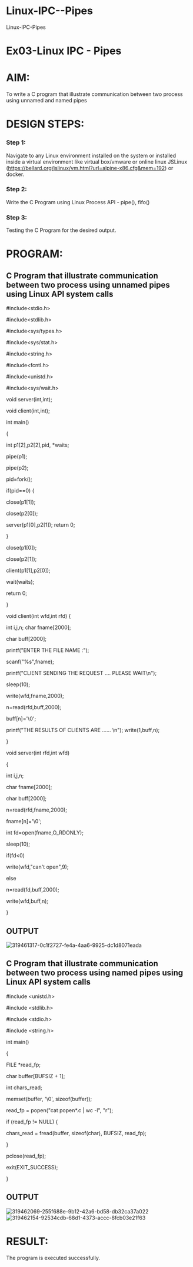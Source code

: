 # Linux-IPC--Pipes
Linux-IPC-Pipes


# Ex03-Linux IPC - Pipes

# AIM:
To write a C program that illustrate communication between two process using unnamed and named pipes

# DESIGN STEPS:

### Step 1:

Navigate to any Linux environment installed on the system or installed inside a virtual environment like virtual box/vmware or online linux JSLinux (https://bellard.org/jslinux/vm.html?url=alpine-x86.cfg&mem=192) or docker.

### Step 2:

Write the C Program using Linux Process API - pipe(), fifo()

### Step 3:

Testing the C Program for the desired output. 

# PROGRAM:

## C Program that illustrate communication between two process using unnamed pipes using Linux API system calls
#include<stdio.h>

#include<stdlib.h>

#include<sys/types.h>

#include<sys/stat.h>

#include<string.h>

#include<fcntl.h>

#include<unistd.h>

#include<sys/wait.h>

void server(int,int);

void client(int,int);

int main()

{

int p1[2],p2[2],pid, *waits;

pipe(p1);

pipe(p2);

pid=fork();

if(pid==0) {

close(p1[1]);

close(p2[0]);

server(p1[0],p2[1]); return 0;

}

close(p1[0]);

close(p2[1]);

client(p1[1],p2[0]);

wait(waits);

return 0;

}

void client(int wfd,int rfd) {

int i,j,n; char fname[2000];

char buff[2000];

printf("ENTER THE FILE NAME :");

scanf("%s",fname);

printf("CLIENT SENDING THE REQUEST .... PLEASE WAIT\n");

sleep(10);

write(wfd,fname,2000);

n=read(rfd,buff,2000);

buff[n]='\0';

printf("THE RESULTS OF CLIENTS ARE ...... \n"); write(1,buff,n);

}

void server(int rfd,int wfd)

{

int i,j,n;

char fname[2000];

char buff[2000];

n=read(rfd,fname,2000);

fname[n]='\0';

int fd=open(fname,O_RDONLY);

sleep(10);

if(fd<0)

write(wfd,"can't open",9);

else

n=read(fd,buff,2000);

write(wfd,buff,n);

}




## OUTPUT
![319461317-0c1f2727-fe4a-4aa6-9925-dc1d8071eada](https://github.com/NiranjaniC/Linux-IPC-Pipes/assets/145742800/4e59f41a-5946-4398-a37e-414f147219be)



## C Program that illustrate communication between two process using named pipes using Linux API system calls
#include <unistd.h>

#include <stdlib.h>

#include <stdio.h>

#include <string.h>

int main()

{

FILE *read_fp;

char buffer[BUFSIZ + 1];

int chars_read;

memset(buffer, '\0', sizeof(buffer));

read_fp = popen("cat popen*.c | wc -l", "r");

if (read_fp != NULL) {

chars_read = fread(buffer, sizeof(char), BUFSIZ, read_fp);

}

pclose(read_fp);

exit(EXIT_SUCCESS);

}




## OUTPUT
![319462069-255f688e-9b12-42a6-bd58-db32ca37a022](https://github.com/NiranjaniC/Linux-IPC-Pipes/assets/145742800/bef0ae0a-5096-453c-9857-b1fb78ba2898)
![319462154-92534cdb-68d1-4373-accc-8fcb03e21f63](https://github.com/NiranjaniC/Linux-IPC-Pipes/assets/145742800/a0d4bd06-8bda-4ea6-933d-e13665dcf4c9)


# RESULT:
The program is executed successfully.
